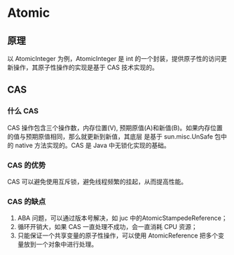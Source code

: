 # Atomic 
## 原理
以 AtomicInteger 为例，AtomicInteger 是 int 的一个封装，提供原子性的访问更新操作，其原子性操作的实现是基于 CAS
技术实现的。

## CAS 
### 什么 CAS
CAS 操作包含三个操作数，内存位置(V), 预期原值(A)和新值(B)。如果内存位置的值与预期原值相同，那么就更新到新值，其底层
是基于 sun.misc.UnSafe 包中的 native 方法实现的。CAS 是 Java 中无锁化实现的基础。

### CAS 的优势
CAS 可以避免使用互斥锁，避免线程频繁的挂起，从而提高性能。

### CAS 的缺点
1. ABA 问题，可以通过版本号解决，如 juc 中的AtomicStampedeReference；
2. 循环开销大，如果 CAS 一直处理不成功，会一直消耗 CPU 资源；
3. 只能保证一个共享变量的原子性操作，可以使用 AtomicReference 把多个变量放到一个对象中进行处理。